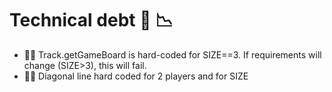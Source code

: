 # Technical debt 📣 📉

- 🤷‍♂ Track.getGameBoard is hard-coded for SIZE==3. If requirements will change (SIZE>3), this will fail.
- 🤷‍♂ Diagonal line hard coded for 2 players and for SIZE
